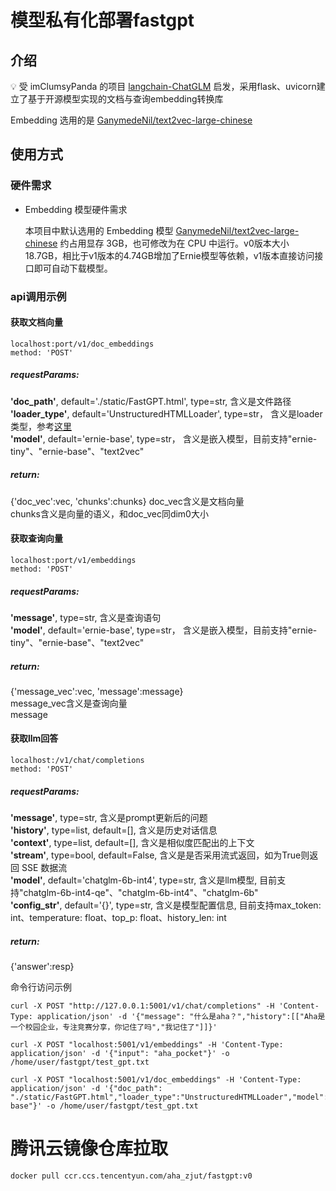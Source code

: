 # 模型私有化部署fastgpt

## 介绍

💡 受 imClumsyPanda 的项目 [langchain-ChatGLM](https://github.com/imClumsyPanda/langchain-ChatGLM) 启发，采用flask、uvicorn建立了基于开源模型实现的文档与查询embedding转换库

Embedding 选用的是 [GanymedeNil/text2vec-large-chinese](https://huggingface.co/GanymedeNil/text2vec-large-chinese/tree/main)

## 使用方式

### 硬件需求
- Embedding 模型硬件需求

  本项目中默认选用的 Embedding 模型 [GanymedeNil/text2vec-large-chinese](https://huggingface.co/GanymedeNil/text2vec-large-chinese/tree/main) 约占用显存 3GB，也可修改为在 CPU 中运行。v0版本大小18.7GB，相比于v1版本的4.74GB增加了Ernie模型等依赖，v1版本直接访问接口即可自动下载模型。

### api调用示例
#### 获取文档向量
```
localhost:port/v1/doc_embeddings
method: 'POST'
```
##### requestParams:  
**'doc_path'**, default='./static/FastGPT.html', type=str, 含义是文件路径  
**'loader_type'**, default='UnstructuredHTMLLoader', type=str， 含义是loader类型，参考[这里](https://python.langchain.com/en/latest/modules/indexes/document_loaders.html)  
**'model'**, default='ernie-base', type=str， 含义是嵌入模型，目前支持"ernie-tiny"、"ernie-base"、"text2vec"

##### return:
{'doc_vec':vec, 'chunks':chunks}
doc_vec含义是文档向量  
chunks含义是向量的语义，和doc_vec同dim0大小

#### 获取查询向量
```
localhost:port/v1/embeddings
method: 'POST'
```
##### requestParams:
**'message'**, type=str, 含义是查询语句  
**'model'**, default='ernie-base', type=str， 含义是嵌入模型，目前支持"ernie-tiny"、"ernie-base"、"text2vec"

##### return:
{'message_vec':vec, 'message':message}  
message_vec含义是查询向量  
message

#### 获取llm回答
```
localhost:/v1/chat/completions
method: 'POST'
```
##### requestParams:
**'message'**, type=str, 含义是prompt更新后的问题  
**'history'**, type=list, default=[], 含义是历史对话信息  
**'context'**, type=list, default=[], 含义是相似度匹配出的上下文  
**'stream'**, type=bool, default=False, 含义是是否采用流式返回，如为True则返回 SSE 数据流  
**'model'**, default='chatglm-6b-int4', type=str, 含义是llm模型, 目前支持"chatglm-6b-int4-qe"、"chatglm-6b-int4"、"chatglm-6b"  
**'config_str'**, default='{}', type=str, 含义是模型配置信息, 目前支持max_token: int、temperature: float、top_p: float、history_len: int

##### return:
{'answer':resp}

命令行访问示例
```shell
curl -X POST "http://127.0.0.1:5001/v1/chat/completions" -H 'Content-Type: application/json' -d '{"message": "什么是aha？","history":[["Aha是一个校园企业，专注竞赛分享，你记住了吗","我记住了"]]}'

curl -X POST "localhost:5001/v1/embeddings" -H 'Content-Type: application/json' -d '{"input": "aha_pocket"}' -o /home/user/fastgpt/test_gpt.txt

curl -X POST "localhost:5001/v1/doc_embeddings" -H 'Content-Type: application/json' -d '{"doc_path": "./static/FastGPT.html","loader_type":"UnstructuredHTMLLoader","model":"ernie-base"}' -o /home/user/fastgpt/test_gpt.txt
```

# 腾讯云镜像仓库拉取
```shell
docker pull ccr.ccs.tencentyun.com/aha_zjut/fastgpt:v0
```

